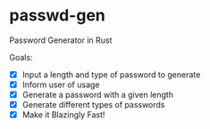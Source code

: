 # passwd-gen
Password Generator in Rust

Goals:
- [x] Input a length and type of password to generate
- [x] Inform user of usage
- [x] Generate a password with a given length
- [x] Generate different types of passwords
- [x] Make it Blazingly Fast!
